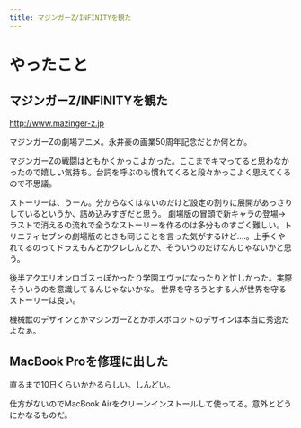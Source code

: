 ```yaml
---
title: マジンガーZ/INFINITYを観た
---
```


# やったこと

## マジンガーZ/INFINITYを観た

http://www.mazinger-z.jp

マジンガーZの劇場アニメ。永井豪の画業50周年記念だとか何とか。

マジンガーZの戦闘はともかくかっこよかった。ここまでキマってると思わなかったので嬉しい気持ち。台詞を呼ぶのも慣れてくると段々かっこよく思えてくるので不思議。

ストーリーは、うーん。分からなくはないのだけど設定の割りに展開があっさりしているというか、詰め込みすぎだと思う。
劇場版の冒頭で新キャラの登場→ラストで消えるの流れで全うなストーリーを作るのは多分ものすごく難しい。トリニティセブンの劇場版のときも同じことを言った気がするけど‥‥。上手くやれてるのってドラえもんとかクレしんとか、そういうのだけなんじゃないかと思う。

後半アクエリオンロゴスっぽかったり学園エヴァになったりと忙しかった。実際そういうのを意識してるんじゃないかな。
世界を守ろうとする人が世界を守るストーリーは良い。

機械獣のデザインとかマジンガーZとかボスボロットのデザインは本当に秀逸だよなぁ。

## MacBook Proを修理に出した

直るまで10日くらいかかるらしい。しんどい。

仕方がないのでMacBook Airをクリーンインストールして使ってる。意外とどうにかなるものだ。
